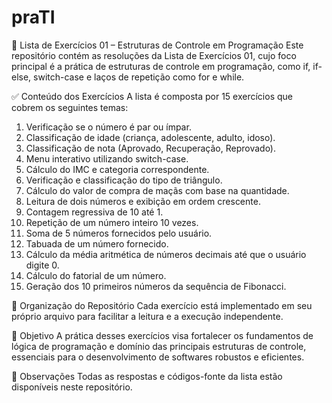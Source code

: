 # praTI
📘 Lista de Exercícios 01 – Estruturas de Controle em Programação
Este repositório contém as resoluções da Lista de Exercícios 01, cujo foco principal é a prática de estruturas de controle em programação, como if, if-else, switch-case e laços de repetição como for e while.

✅ Conteúdo dos Exercícios
A lista é composta por 15 exercícios que cobrem os seguintes temas:

1. Verificação se o número é par ou ímpar.
2. Classificação de idade (criança, adolescente, adulto, idoso).
3. Classificação de nota (Aprovado, Recuperação, Reprovado).
4. Menu interativo utilizando switch-case.
5. Cálculo do IMC e categoria correspondente.
6. Verificação e classificação do tipo de triângulo.
7. Cálculo do valor de compra de maçãs com base na quantidade.
8. Leitura de dois números e exibição em ordem crescente.
9. Contagem regressiva de 10 até 1.
10. Repetição de um número inteiro 10 vezes.
11. Soma de 5 números fornecidos pelo usuário.
12. Tabuada de um número fornecido.
13. Cálculo da média aritmética de números decimais até que o usuário digite 0.
14. Cálculo do fatorial de um número.
15. Geração dos 10 primeiros números da sequência de Fibonacci.

📂 Organização do Repositório
Cada exercício está implementado em seu próprio arquivo para facilitar a leitura e a execução independente.

🧠 Objetivo
A prática desses exercícios visa fortalecer os fundamentos de lógica de programação e domínio das principais estruturas de controle, essenciais para o desenvolvimento de softwares robustos e eficientes.

📍 Observações
Todas as respostas e códigos-fonte da lista estão disponíveis neste repositório.
